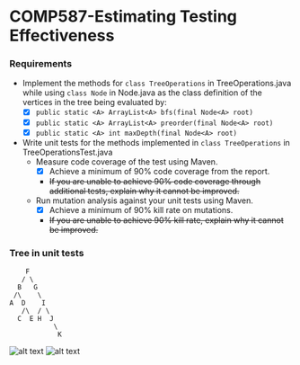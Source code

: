 # COMP587-Estimating Testing Effectiveness
### Requirements
- Implement the methods for `class TreeOperations` in TreeOperations.java while using `class Node` in Node.java as the class definition of the vertices in the tree being evaluated by:
  - [x] `public static <A> ArrayList<A> bfs(final Node<A> root)`
  - [x] `public static <A> ArrayList<A> preorder(final Node<A> root)`
  - [x] `public static <A> int maxDepth(final Node<A> root)`
- Write unit tests for the methods implemented in `class TreeOperations` in TreeOperationsTest.java
  - Measure code coverage of the test using Maven.
    - [x] Achieve a minimum of 90% code coverage from the report.
    - ~~If you are unable to achieve 90% code coverage through additional tests, explain why it cannot be improved.~~
  - Run mutation analysis against your unit tests using Maven.
    - [x] Achieve a minimum of 90% kill rate on mutations.
    - ~~If you are unable to achieve 90% kill rate, explain why it cannot be improved.~~
 ### Tree in unit tests
 ```
     F 
    / \
   B   G
  /\    \
 A  D    I
    /\  / \
   C  E H  J
            \
             K

 ```
![alt text](https://github.com/chizuo/COMP587-HW2/blob/main/Assignment2.gif)
![alt text](https://github.com/chizuo/COMP587-HW2/blob/main/A2_testing.gif)

